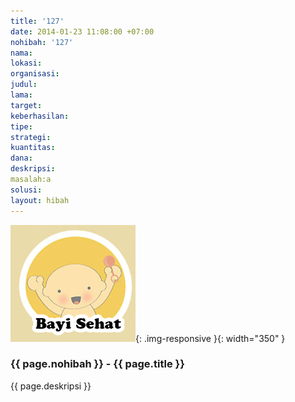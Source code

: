 ```yaml
---
title: '127'
date: 2014-01-23 11:08:00 +07:00
nohibah: '127'
nama:
lokasi:
organisasi:
judul:
lama:
target:
keberhasilan:
tipe:
strategi:
kuantitas:
dana:
deskripsi:
masalah:a
solusi:
layout: hibah
---
```


![127](/static/img/hibahcms/127.png){: .img-responsive }{: width="350" }

### {{ page.nohibah }} - {{ page.title }}

{{ page.deskripsi }}
